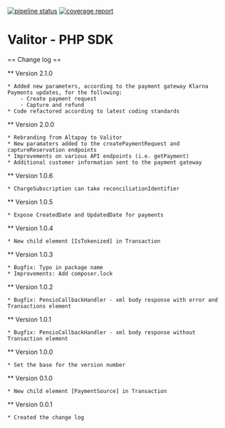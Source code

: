 [![pipeline status](https://gitlab.com/altapay/aux/phpsdk/badges/master/pipeline.svg)](https://gitlab.com/altapay/aux/phpsdk/-/commits/master)
[![coverage report](https://gitlab.com/altapay/aux/phpsdk/badges/master/coverage.svg)](https://gitlab.com/altapay/aux/phpsdk/-/commits/master)

Valitor - PHP SDK
=================

== Change log ==

** Version 2.1.0

    * Added new parameters, according to the payment gateway Klarna Payments updates, for the following:
	    - Create payment request
	    - Capture and refund
    * Code refactored according to latest coding standards

** Version 2.0.0

    * Rebranding from Altapay to Valitor
    * New paramaters added to the createPaymentRequest and captureReservation endpoints
    * Improvements on various API endpoints (i.e. getPayment)
    * Additional customer information sent to the payment gateway

** Version 1.0.6

    * ChargeSubscription can take reconciliationIdentifier

** Version 1.0.5

    * Expose CreatedDate and UpdatedDate for payments

** Version 1.0.4

    * New child element [IsTokenized] in Transaction

** Version 1.0.3

    * Bugfix: Typo in package name
    * Improvements: Add composer.lock

** Version 1.0.2

    * Bugfix: PensioCallbackHandler - xml body response with error and Transactions element

** Version 1.0.1

    * Bugfix: PensioCallbackHandler - xml body response without Transaction element

** Version 1.0.0

    * Set the base for the version number

** Version 0.1.0

    * New child element [PaymentSource] in Transaction

** Version 0.0.1

    * Created the change log
